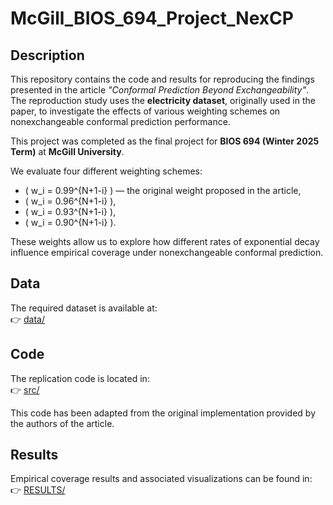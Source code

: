 # McGill_BIOS_694_Project_NexCP
## Description

This repository contains the code and results for reproducing the findings presented in the article *"Conformal Prediction Beyond Exchangeability"*. The reproduction study uses the **electricity dataset**, originally used in the paper, to investigate the effects of various weighting schemes on nonexchangeable conformal prediction performance.

This project was completed as the final project for **BIOS 694 (Winter 2025 Term)** at **McGill University**.

We evaluate four different weighting schemes:
- \( w_i = 0.99^{N+1-i} \) — the original weight proposed in the article,
- \( w_i = 0.96^{N+1-i} \),
- \( w_i = 0.93^{N+1-i} \),
- \( w_i = 0.90^{N+1-i} \).

These weights allow us to explore how different rates of exponential decay influence empirical coverage under nonexchangeable conformal prediction.

## Data

The required dataset is available at:  
👉 [data/](https://github.com/qc-zhao/McGill_BIOS_694_Project_NexCP/tree/main/data)

## Code

The replication code is located in:  
👉 [src/](https://github.com/qc-zhao/McGill_BIOS_694_Project_NexCP/tree/main/src)

This code has been adapted from the original implementation provided by the authors of the article.

## Results

Empirical coverage results and associated visualizations can be found in:  
👉 [RESULTS/](https://github.com/qc-zhao/McGill_BIOS_694_Project_NexCP/tree/main/RESULTS)
